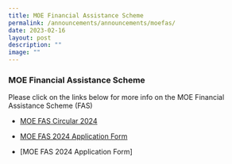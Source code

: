```yaml
---
title: MOE Financial Assistance Scheme
permalink: /announcements/announcements/moefas/
date: 2023-02-16
layout: post
description: ""
image: ""
---
```

### MOE Financial Assistance Scheme

Please click on the links below for more info on the MOE Financial Assistance Scheme (FAS)

*  [MOE FAS Circular 2024](/files/moe%20fas%20circular_2024.pdf)

* [MOE FAS 2024 Application Form](/files/moe%20fas%202024%20application%20form.pdf)
 
 
* [MOE FAS 2024 Application Form] 